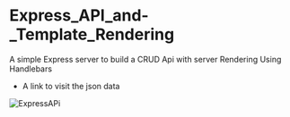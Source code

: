 # Express_API_and-_Template_Rendering
A simple Express server to build a CRUD Api with server Rendering Using Handlebars

 - A link to visit the json data
 
![ExpressAPi](https://user-images.githubusercontent.com/55124189/137047393-79d60160-b937-40c4-bec7-89b7c739921c.jpg)

